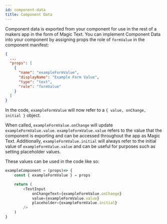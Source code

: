 ```yaml
---
id: component-data
title: Component Data
---
```


Component data is exported from your component for use in the rest of a makers app in the form of Magic Text. You can implement Component Data into your component by assigning props the role of `formValue` in the component manifest:

```json
{
  ...
  "props": [
    {
      "name": "exampleFormValue",
      "displayName": "Example Form Value",
      "type": "text",
      "role": "formValue"
    }
  ]
}
```

In the code, `exampleFormValue` will now refer to a `{ value, onChange, initial }` object. 


When called, `exampleFormValue.onChange` will update `exampleFormValue.value`. `exampleFormValue.value` refers to the value that the component is exporting and can be accessed throughout the app as Magic Text. Additionally, `exampleFormValue.initial` will always refer to the initial value of `exampleFormValue.value` and can be useful for purposes such as setting placeholder values.

 These values can be used in the code like so:

```javascript
exampleComponent = (props)=> {
    const { exampleFormValue } = props

    return (
        <TextInput
            onChangeText={exampleFormValue.onChange}
            value={exampleFormValue.value}
            placeholder={exampleFormValue.initial}
        />
    )
}
```
